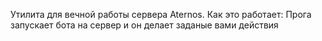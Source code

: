 Утилита для вечной работы сервера Aternos. 
Как это работает:
Прога запускает бота на сервер и он делает заданые вами действия
